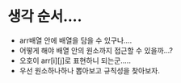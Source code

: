 # 생각 순서....
- arr배열 안에 배열을 담을 수 있구나....
- 어떻게 해야 배열 안의 원소까지 접근할 수 있을까...?
- 오호이 arr[i][j]로 표현하니 되는군.....
- 우선 원소하나하나 뽑아보고 규칙성을 찾아보자.